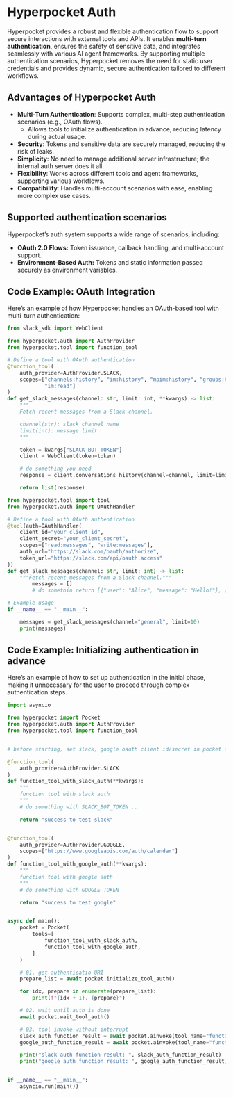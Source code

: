# Hyperpocket Auth

Hyperpocket provides a robust and flexible authentication flow to support secure interactions with external tools and APIs. It enables **multi-turn authentication**, ensures the safety of sensitive data, and integrates seamlessly with various AI agent frameworks. By supporting multiple authentication scenarios, Hyperpocket removes the need for static user credentials and provides dynamic, secure authentication tailored to different workflows.

## Advantages of Hyperpocket Auth

- **Multi-Turn Authentication**: Supports complex, multi-step authentication scenarios (e.g., OAuth flows).
  - Allows tools to initialize authentication in advance, reducing latency during actual usage.
- **Security**: Tokens and sensitive data are securely managed, reducing the risk of leaks.
- **Simplicity**: No need to manage additional server infrastructure; the internal auth server does it all.
- **Flexibility**: Works across different tools and agent frameworks, supporting various workflows.
- **Compatibility**: Handles multi-account scenarios with ease, enabling more complex use cases.

## Supported authentication scenarios

Hyperpocket’s auth system supports a wide range of scenarios, including:

- **OAuth 2.0 Flows:** Token issuance, callback handling, and multi-account support.
- **Environment-Based Auth:** Tokens and static information passed securely as environment variables.

## Code Example: OAuth Integration

Here’s an example of how Hyperpocket handles an OAuth-based tool with multi-turn authentication:

```python
from slack_sdk import WebClient

from hyperpocket.auth import AuthProvider
from hyperpocket.tool import function_tool

# Define a tool with OAuth authentication
@function_tool(
    auth_provider=AuthProvider.SLACK,
    scopes=["channels:history", "im:history", "mpim:history", "groups:history", "reactions:read", "mpim:read",
            "im:read"]
)
def get_slack_messages(channel: str, limit: int, **kwargs) -> list:
    """
    Fetch recent messages from a Slack channel.

    channel(str): slack channel name
    limit(int): message limit
    """

    token = kwargs["SLACK_BOT_TOKEN"]
    client = WebClient(token=token)

    # do something you need
    response = client.conversations_history(channel=channel, limit=limit)

    return list(response)

from hyperpocket.tool import tool
from hyperpocket.auth import OAuthHandler

# Define a tool with OAuth authentication
@tool(auth=OAuthHandler(
    client_id="your_client_id",
    client_secret="your_client_secret",
    scopes=["read:messages", "write:messages"],
    auth_url="https://slack.com/oauth/authorize",
    token_url="https://slack.com/api/oauth.access"
))
def get_slack_messages(channel: str, limit: int) -> list:
    """Fetch recent messages from a Slack channel."""
		messages = []
		# do somethin return [{"user": "Alice", "message": "Hello!"}, {"user": "Bob", "message": "Hi!"}]

# Example usage
if __name__ == "__main__":

    messages = get_slack_messages(channel="general", limit=10)
    print(messages)
```

## Code Example: Initializing authentication in advance

Here’s an example of how to set up authentication in the initial phase, making it unnecessary for the user to proceed through complex authentication steps.

```python
import asyncio

from hyperpocket import Pocket
from hyperpocket.auth import AuthProvider
from hyperpocket.tool import function_tool


# before starting, set slack, google oauth client id/secret in pocket setting.toml

@function_tool(
    auth_provider=AuthProvider.SLACK
)
def function_tool_with_slack_auth(**kwargs):
    """
    function tool with slack auth
    """
    # do something with SLACK_BOT_TOKEN ..

    return "success to test slack"


@function_tool(
    auth_provider=AuthProvider.GOOGLE,
    scopes=["https://www.googleapis.com/auth/calendar"]
)
def function_tool_with_google_auth(**kwargs):
    """
    function tool with google auth
    """
    # do something with GOOGLE_TOKEN

    return "success to test google"


async def main():
    pocket = Pocket(
        tools=[
            function_tool_with_slack_auth,
            function_tool_with_google_auth,
        ]
    )

    # 01. get authenticatio URI
    prepare_list = await pocket.initialize_tool_auth()

    for idx, prepare in enumerate(prepare_list):
        print(f"{idx + 1}. {prepare}")

    # 02. wait until auth is done
    await pocket.wait_tool_auth()

    # 03. tool invoke without interrupt
    slack_auth_function_result = await pocket.ainvoke(tool_name="function_tool_with_slack_auth", body={})
    google_auth_function_result = await pocket.ainvoke(tool_name="function_tool_with_google_auth", body={})

    print("slack auth function result: ", slack_auth_function_result)
    print("google auth function result: ", google_auth_function_result)


if __name__ == "__main__":
    asyncio.run(main())
```
